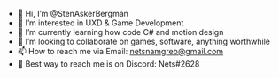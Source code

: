 - 👋 Hi, I’m @StenAskerBergman
- 👀 I’m interested in UXD & Game Development
- 🌱 I’m currently learning how code C# and motion design 
- 💞️ I’m looking to collaborate on games, software, anything worthwhile
- 📫 How to reach me via Email: netsnamgreb@gmail.com
- 📣 Best way to reach me is on Discord: Nets#2628

<!---
StenAskerBergman/StenAskerBergman is a ✨ special ✨ repository because its `README.md` (this file) appears on your GitHub profile.
You can click the Preview link to take a look at your changes.
--->
